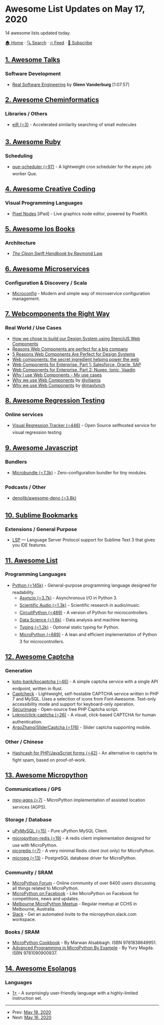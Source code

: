 # Awesome List Updates on May 17, 2020

14 awesome lists updated today.

[🏠 Home](/README.md) · [🔍 Search](https://test.trackawesomelist.com/search/) · [🔥 Feed](https://test.trackawesomelist.com/feed.xml) · [📮 Subscribe](https://trackawesomelist.us17.list-manage.com/subscribe?u=d2f0117aa829c83a63ec63c2f&id=36a103854c)



## [1. Awesome Talks](/content/JanVanRyswyck/awesome-talks/README.md)

### Software Development

*   [Real Software Engineering](https://www.youtube.com/watch?v=RhdlBHHimeM) by **Glenn Vanderburg** \[1:07:57]

## [2. Awesome Cheminformatics](/content/hsiaoyi0504/awesome-cheminformatics/README.md)

### Libraries / Others

*   [eiR (⭐3)](https://github.com/girke-lab/eiR) - Accelerated similarity searching of small molecules

## [3. Awesome Ruby](/content/markets/awesome-ruby/README.md)

### Scheduling

*   [que-scheduler (⭐97)](https://github.com/hlascelles/que-scheduler) - A lightweight cron scheduler for the async job worker Que.

## [4. Awesome Creative Coding](/content/terkelg/awesome-creative-coding/README.md)

### Visual Programming Languages

*   [Pixel Nodes](https://pixelnodes.app/) \[iPad] - Live graphics node editor, powered by PixelKit.

## [5. Awesome Ios Books](/content/bystritskiy/awesome-ios-books/README.md)

### Architecture

*   [*The Clean Swift Handbook* by Raymond Law](https://clean-swift.com/handbook)

## [6. Awesome Microservices](/content/mfornos/awesome-microservices/README.md)

### Configuration & Discovery / Scala

*   [Microconfig](https://microconfig.io) - Modern and simple way of microservice configuration management.

## [7. Webcomponents the Right Way](/content/mateusortiz/webcomponents-the-right-way/README.md)

### Real World / Use Cases

*   [How we chose to build our Design System using StencilJS Web Components](https://medium.com/8451/how-we-chose-to-build-our-design-system-using-stenciljs-web-components-4878c36743c5)
*   [Reasons Web Components are perfect for a big company](https://medium.com/@sergicontre/reasons-web-components-are-perfect-for-a-big-company-28790d712ad5)
*   [5 Reasons Web Components Are Perfect for Design Systems](https://ionicframework.com/blog/5-reasons-web-components-are-perfect-for-design-systems/)
*   [Web components: the secret ingredient helping power the web](https://web.dev/web-components-io-2019/)
*   [Web Components for Enterprise. Part 1: Salesforce, Oracle, SAP](https://dev.to/webpadawan/web-components-for-enterprise-part-1-salesforce-oracle-sap-e70)
*   [Web Components for Enterprise. Part 2: Nuxeo, Ionic, Vaadin](https://dev.to/webpadawan/web-components-for-enterprise-part-2-nuxeo-ionic-vaadin-22l7)
*   [Why I use Web Components - My use cases](https://dev.to/shihn/why-i-use-web-components-my-use-cases-1nip)
*   [Why we use Web Components](https://viljamis.com/2019/why-we-use-web-components/) by [@viljamis](https://twitter.com/viljamis)
*   [Why we use Web Components](https://dev.to/ionic/why-we-use-web-components-2c1i) by [@maxlynch](https://twitter.com/maxlynch)

## [8. Awesome Regression Testing](/content/mojoaxel/awesome-regression-testing/README.md)

### Online services

*   [Visual Regression Tracker (⭐446)](https://github.com/Visual-Regression-Tracker/Visual-Regression-Tracker) - Open Source selfhosted service for visual regression testing

## [9. Awesome Javascript](/content/sorrycc/awesome-javascript/README.md)

### Bundlers

*   [Microbundle (⭐7.3k)](https://github.com/developit/microbundle) - Zero-configuration bundler for tiny modules.

### Podcasts / Other

*   [denolib/awesome-deno (⭐3.8k)](https://github.com/denolib/awesome-deno)

## [10. Sublime Bookmarks](/content/dreikanter/sublime-bookmarks/README.md)

### Extensions / General Purpose

*   [LSP](https://packagecontrol.io/packages/LSP) — Language Server Protocol support for Sublime Text 3 that gives you IDE features.

## [11. Awesome List](/content/sindresorhus/awesome/README.md)

### Programming Languages

*   [Python (⭐145k)](https://github.com/vinta/awesome-python#readme) - General-purpose programming language designed for readability.
    *   [Asyncio (⭐3.7k)](https://github.com/timofurrer/awesome-asyncio#readme) - Asynchronous I/O in Python 3.
    *   [Scientific Audio (⭐1.3k)](https://github.com/faroit/awesome-python-scientific-audio#readme) - Scientific research in audio/music.
    *   [CircuitPython (⭐489)](https://github.com/adafruit/awesome-circuitpython#readme) - A version of Python for microcontrollers.
    *   [Data Science (⭐1.6k)](https://github.com/krzjoa/awesome-python-data-science#readme) - Data analysis and machine learning.
    *   [Typing (⭐1.2k)](https://github.com/typeddjango/awesome-python-typing#readme) - Optional static typing for Python.
    *   [MicroPython (⭐689)](https://github.com/mcauser/awesome-micropython#readme) - A lean and efficient implementation of Python 3 for microcontrollers.

## [12. Awesome Captcha](/content/ZYSzys/awesome-captcha/README.md)

### Generation

*   [koto-bank/kocaptcha (⭐46)](https://github.com/koto-bank/kocaptcha) - A simple captcha service with a single API endpoint, written in Rust.
*   [Captcheck](https://captcheck.netsyms.com) - Lightweight, self-hostable CAPTCHA service written in PHP 7 and MySQL. Uses a selection of icons from Font-Awesome. Text-only accessibility mode and support for keyboard-only operation.
*   [Securimage](https://www.phpcaptcha.org) - Open-source free PHP Captcha script.
*   [Lokno/click-captcha (⭐26)](https://github.com/Lokno/click-captcha) - A visual, click-based CAPTCHA for human authentication.
*   [ArgoZhang/SliderCaptcha (⭐176)](https://github.com/ArgoZhang/SliderCaptcha) - Slider captcha supporting mobile.

### Other / Chinese

*   [Hashcash for PHP/JavaScript forms (⭐42)](https://github.com/007/hashcash-js) - An alternative to captcha to fight spam, based on proof-of-work.

## [13. Awesome Micropython](/content/mcauser/awesome-micropython/README.md)

### Communications / GPS

*   [mpy-agps (⭐7)](https://github.com/pulkin/mpy-agps) - MicroPython implementation of assisted location services (AGPS).

### Storage / Database

*   [uPyMySQL (⭐15)](https://github.com/dvrhax/uPyMySQL) - Pure uPython MySQL Client.
*   [micropython-redis (⭐19)](https://github.com/dwighthubbard/micropython-redis) - A redis client implementation designed for use with MicroPython.
*   [picoredis (⭐7)](https://github.com/SpotlightKid/picoredis) - A very minimal Redis client (not only) for MicroPython.
*   [micropg (⭐13)](https://github.com/nakagami/micropg) - PostgreSQL database driver for MicroPython.

### Community / SRAM

*   [MicroPython Forum](https://forum.micropython.org/) - Online community of over 6400 users discussing all things related to MicroPython.
*   [MicroPython on Facebook](https://www.facebook.com/micropython) - Like MicroPython on Facebook for competitions, news and updates.
*   [Melbourne MicroPython Meetup](https://www.meetup.com/en-AU/MicroPython-Meetup) - Regular meetup at CCHS in Melbourne, Australia.
*   [Slack](https://slack-micropython.herokuapp.com/) - Get an automated invite to the micropython.slack.com workspace.

### Books / SRAM

*   [MicroPython Cookbook](https://www.packtpub.com/au/application-development/micropython-cookbook) - By Marwan Alsabbagh. ISBN 9781838649951.
*   [Advanced Programming in MicroPython By Example](https://www.amazon.com/Advanced-Programming-MicroPython-Example-Magda/dp/1090900937) - By Yury Magda. ISBN 9781090900937.

## [14. Awesome Esolangs](/content/angrykoala/awesome-esolangs/README.md)

### Languages

*   [1+](https://esolangs.org/wiki/1%2B) - A surprisingly user-friendly language with a highly-limited instruction set.

---

- Prev: [May 18, 2020](/content/2020/05/18/README.md)
- Next: [May 16, 2020](/content/2020/05/16/README.md)